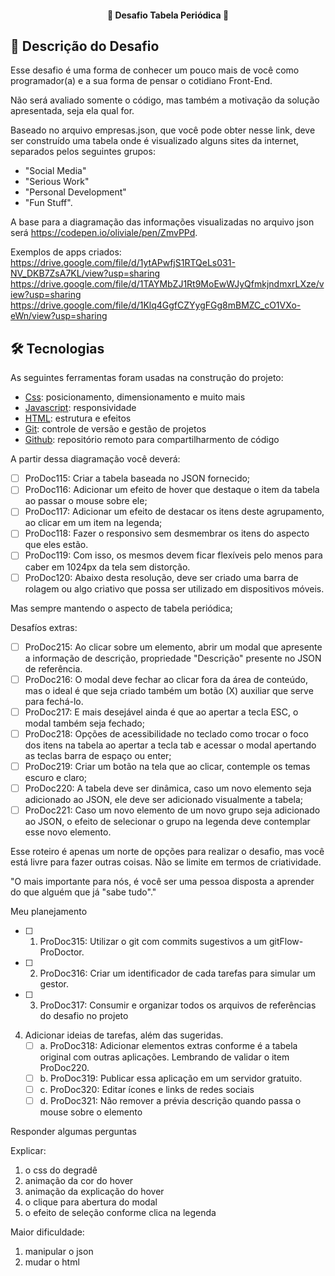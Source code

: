 <h4 align="center"> 
	🚧 Desafio Tabela Periódica 🚀
</h4> 

## 🚀 Descrição do Desafio

Esse desafio é uma forma de conhecer um pouco mais de você como programador(a) e a sua forma de pensar o cotidiano Front-End. 

Não será avaliado somente o código, mas também a motivação da solução apresentada, seja ela qual for.

Baseado no arquivo empresas.json, que você pode obter nesse link, deve ser construído uma tabela onde é visualizado alguns sites da internet, separados pelos seguintes grupos: 

- "Social Media"
- "Serious Work"
- "Personal Development"
- "Fun Stuff". 

A base para a diagramação das informações visualizadas no arquivo json será 
https://codepen.io/oliviale/pen/ZmvPPd.

Exemplos de apps criados: 
https://drive.google.com/file/d/1ytAPwfjS1RTQeLs031-NV_DKB7ZsA7KL/view?usp=sharing
https://drive.google.com/file/d/1TAYMbZJ1Rt9MoEwWJyQfmkjndmxrLXze/view?usp=sharing
https://drive.google.com/file/d/1Klq4GgfCZYygFGg8mBMZC_cO1VXo-eWn/view?usp=sharing

## 🛠 Tecnologias

As seguintes ferramentas foram usadas na construção do projeto:

- [Css][css]: posicionamento, dimensionamento e muito mais
- [Javascript][javascript]: responsividade
- [HTML][html]: estrutura e efeitos 
- [Git][git]: controle de versão e gestão de projetos
- [Github][github]: repositório remoto para compartilharmento de código

A partir dessa diagramação você deverá:

- [ ] ProDoc115: Criar a tabela baseada no JSON fornecido;
- [ ] ProDoc116: Adicionar um efeito de hover que destaque o item da tabela ao passar o mouse sobre ele;
- [ ] ProDoc117: Adicionar um efeito de destacar os itens deste agrupamento, ao clicar em um item na legenda;
- [ ] ProDoc118: Fazer o responsivo sem desmembrar os itens do aspecto que eles estão.
- [ ] ProDoc119: Com isso, os mesmos devem ficar flexíveis pelo menos para caber em 1024px da tela sem distorção. 
- [ ] ProDoc120: Abaixo desta resolução, deve ser criado uma barra de rolagem ou algo criativo que possa ser utilizado em dispositivos móveis. 

Mas sempre mantendo o aspecto de tabela periódica;

Desafíos extras:

- [ ] ProDoc215: Ao clicar sobre um elemento, abrir um modal que apresente a informação de descrição, propriedade "Descrição" presente no JSON de referência. 
- [ ] ProDoc216: O modal deve fechar ao clicar fora da área de conteúdo, mas o ideal é que seja criado também um botão (X) auxiliar que serve para fechá-lo. 
- [ ] ProDoc217: E mais desejável ainda é que ao apertar a tecla ESC, o modal também seja fechado;
- [ ] ProDoc218: Opções de acessibilidade no teclado como trocar o foco dos itens na tabela ao apertar a tecla tab e acessar o modal apertando as teclas barra de espaço ou enter;
- [ ] ProDoc219: Criar um botão na tela que ao clicar, contemple os temas escuro e claro;
- [ ] ProDoc220: A tabela deve ser dinâmica, caso um novo elemento seja adicionado ao JSON, ele deve ser adicionado visualmente a tabela;
- [ ] ProDoc221: Caso um novo elemento de um novo grupo seja adicionado ao JSON, o efeito de selecionar o grupo na legenda deve contemplar esse novo elemento.

Esse roteiro é apenas um norte de opções para realizar o desafio, mas você está livre para fazer outras coisas. Não se limite em termos de criatividade. 

"O mais importante para nós, é você ser uma pessoa disposta a aprender do que alguém que já "sabe tudo"."

Meu planejamento

- [ ] 1. ProDoc315: Utilizar o git com commits sugestivos a um gitFlow-ProDoctor. 
- [ ] 2. ProDoc316: Criar um identificador de cada tarefas para simular um gestor. 
- [ ] 3. ProDoc317: Consumir e organizar todos os arquivos de referências do desafio no projeto 
4. Adicionar ideias de tarefas, além das sugeridas.</br>
    - [ ] a.  ProDoc318: Adicionar elementos extras conforme é a tabela original com outras aplicações. Lembrando de validar o item ProDoc220. </br>
    - [ ] b.  ProDoc319: Publicar essa aplicação em um servidor gratuito. </br>
    - [ ] c.  ProDoc320: Editar ícones e links de redes sociais </br>
    - [ ] d.  ProDoc321: Não remover a prévia descrição quando passa o mouse sobre o elemento </br>

Responder algumas perguntas

Explicar:
1. o css do degradê
2. animação da cor do hover
3. animação da explicação do hover
4. o clique para abertura do modal
5. o efeito de seleção conforme clica na legenda

Maior dificuldade:
1. manipular o json
2. mudar o html 

[git]: https://git-scm.com/doc
[github]: https://docs.github.com/en
[css]: https://developer.mozilla.org/en-US/docs/Web/CSS 
[html]: https://developer.mozilla.org/en-US/docs/Web/HTML
[javascript]: https://developer.mozilla.org/en-US/docs/Web/JavaScript 